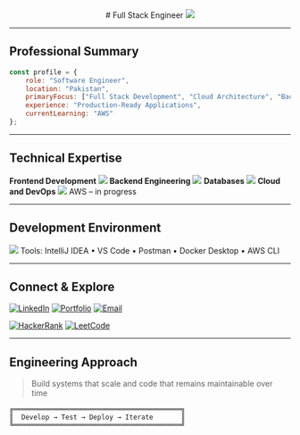 <div align="center">
# Full Stack Engineer
<img src="https://readme-typing-svg.herokuapp.com?font=Fira+Code&weight=600&size=20&duration=3000&pause=1000&color=00D4FF&center=true&vCenter=true&multiline=true&width=500&height=80&lines=Working+on+Production+Systems;Learning+AWS;Building+for+Scale" />
</div>

---

## Professional Summary
```javascript
const profile = {
    role: "Software Engineer",
    location: "Pakistan",
    primaryFocus: ["Full Stack Development", "Cloud Architecture", "Backend Systems"],
    experience: "Production-Ready Applications",
    currentLearning: "AWS"
};
````

---

## Technical Expertise
**Frontend Development** <img src="https://skillicons.dev/icons?i=html,css,javascript,typescript,react,redux,tailwind" />
**Backend Engineering** <img src="https://skillicons.dev/icons?i=nodejs,express,java,spring,graphql" />
**Databases** <img src="https://skillicons.dev/icons?i=mongodb,postgresql,mysql" />
**Cloud and DevOps** <img src="https://skillicons.dev/icons?i=docker,kubernetes,git" />
AWS – in progress

---

## Development Environment
<img src="https://skillicons.dev/icons?i=vscode,vim,postman,figma,notion" />  
Tools: IntelliJ IDEA • VS Code • Postman • Docker Desktop • AWS CLI

---

## Connect & Explore

[![LinkedIn](https://img.shields.io/badge/LinkedIn-0077B5?style=for-the-badge&logo=linkedin&logoColor=white)](https://www.linkedin.com/in/malik-saad-hayat-276370277/)
[![Portfolio](https://img.shields.io/badge/Portfolio-FF5722?style=for-the-badge&logo=firefox&logoColor=white)](https://saadhtiwana-dev.vercel.app/)
[![Email](https://img.shields.io/badge/Email-D14836?style=for-the-badge&logo=gmail&logoColor=white)](mailto:saadhayat799@gmail.com)

[![HackerRank](https://img.shields.io/badge/HackerRank-2EC866?style=for-the-badge&logo=hackerrank&logoColor=white)](https://www.hackerrank.com/saadhayat799)
[![LeetCode](https://img.shields.io/badge/LeetCode-FFA116?style=for-the-badge&logo=leetcode&logoColor=black)](https://www.leetcode.com/saadhtiwana)

---

## Engineering Approach
> Build systems that scale and code that remains maintainable over time
```
╔══════════════════════════════════════════╗
║  Develop → Test → Deploy → Iterate       ║
╚══════════════════════════════════════════╝
```
